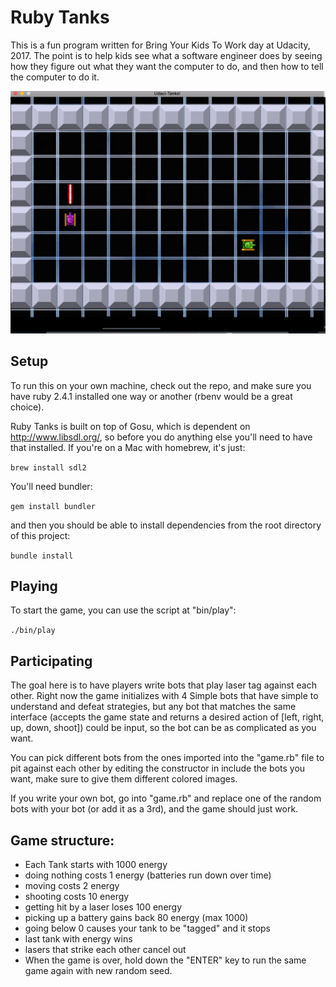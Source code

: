 # Ruby Tanks

This is a fun program written for Bring Your Kids To Work day
at Udacity, 2017.  The point is to help kids see what a software engineer
does by seeing how they figure out what they want the computer to do,
and then how to tell the computer to do it.

![UdaciTanks](/assets/ruby-tanks.png)

## Setup

To run this on your own machine, check out the repo, and make sure
you have ruby 2.4.1 installed one way or another (rbenv would be a great
  choice).

Ruby Tanks is built on top of Gosu, which is dependent on http://www.libsdl.org/,
so before you do anything else you'll need to have that installed. If you're
on a Mac with homebrew, it's just:

`brew install sdl2`

You'll need bundler:

`gem install bundler`

and then you should be able to install dependencies from the root directory
of this project:

`bundle install`

## Playing

To start the game, you can use the script at "bin/play":

`./bin/play`

## Participating

The goal here is to have players write bots that play laser tag against each other.
Right now the game initializes with 4 Simple bots that
have simple to understand and defeat strategies,
but any bot that matches the same interface (accepts
  the game state and returns a desired action of [left, right, up, down, shoot])
could be input, so the bot can be as complicated as you want.

You can pick different bots from the ones
imported into the "game.rb" file to pit against
each other by editing the constructor in include the
bots you want, make sure to give them different
colored images.

If you write your own bot, go into "game.rb" and replace one of the random
bots with your bot (or add it as a 3rd), and the game should just work.

## Game structure:

* Each Tank starts with 1000 energy
* doing nothing costs 1 energy (batteries run down over time)
* moving costs 2 energy
* shooting costs 10 energy
* getting hit by a laser loses 100 energy
* picking up a battery gains back 80 energy (max 1000)
* going below 0 causes your tank to be "tagged" and it stops
* last tank with energy wins
* lasers that strike each other cancel out
* When the game is over, hold down the "ENTER" key to run the same game again with new random seed.
